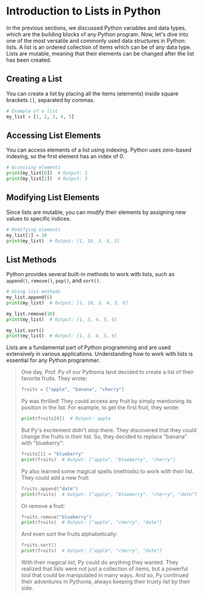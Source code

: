 # Introduction to Lists in Python

In the previous sections, we discussed Python variables and data types, which are the building blocks of any Python program. Now, let's dive into one of the most versatile and commonly used data structures in Python: lists. A list is an ordered collection of items which can be of any data type. Lists are mutable, meaning that their elements can be changed after the list has been created.

## Creating a List

You can create a list by placing all the items (elements) inside square brackets `[]`, separated by commas.

```python
# Example of a list
my_list = [1, 2, 3, 4, 5]
```

## Accessing List Elements

You can access elements of a list using indexing. Python uses zero-based indexing, so the first element has an index of 0.

```python
# Accessing elements
print(my_list[0])  # Output: 1
print(my_list[2])  # Output: 3
```

## Modifying List Elements

Since lists are mutable, you can modify their elements by assigning new values to specific indices.

```python
# Modifying elements
my_list[1] = 10
print(my_list)  # Output: [1, 10, 3, 4, 5]
```

## List Methods

Python provides several built-in methods to work with lists, such as `append()`, `remove()`, `pop()`, and `sort()`.

```python
# Using list methods
my_list.append(6)
print(my_list)  # Output: [1, 10, 3, 4, 5, 6]

my_list.remove(10)
print(my_list)  # Output: [1, 3, 4, 5, 6]

my_list.sort()
print(my_list)  # Output: [1, 3, 4, 5, 6]
```

Lists are a fundamental part of Python programming and are used extensively in various applications. Understanding how to work with lists is essential for any Python programmer.



> One day, Prof. Py of our Pythonia land decided to create a list of their favorite fruits. They wrote:
>
> ```python
> fruits = ["apple", "banana", "cherry"]
> ```
>
> Py was thrilled! They could access any fruit by simply mentioning its position in the list. For example, to get the first fruit, they wrote:
>
> ```python
> print(fruits[0])  # Output: apple
> ```
>
> But Py's excitement didn't stop there. They discovered that they could change the fruits in their list. So, they decided to replace "banana" with "blueberry":
>
> ```python
> fruits[1] = "blueberry"
> print(fruits)  # Output: ["apple", "blueberry", "cherry"]
> ```
>
> Py also learned some magical spells (methods) to work with their list. They could add a new fruit:
>
> ```python
> fruits.append("date")
> print(fruits)  # Output: ["apple", "blueberry", "cherry", "date"]
> ```
>
> Or remove a fruit:
>
> ```python
> fruits.remove("blueberry")
> print(fruits)  # Output: ["apple", "cherry", "date"]
> ```
>
> And even sort the fruits alphabetically:
>
> ```python
> fruits.sort()
> print(fruits)  # Output: ["apple", "cherry", "date"]
> ```
>
> With their magical list, Py could do anything they wanted. They realized that lists were not just a collection of items, but a powerful tool that could be manipulated in many ways. And so, Py continued their adventures in Pythonia, always keeping their trusty list by their side.
